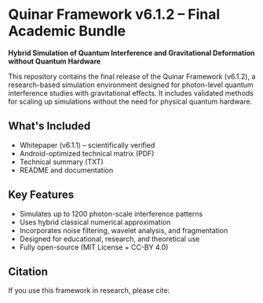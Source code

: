 # Quinar Framework v6.1.2 – Final Academic Bundle

**Hybrid Simulation of Quantum Interference and Gravitational Deformation without Quantum Hardware**

This repository contains the final release of the Quinar Framework (v6.1.2), a research-based simulation environment designed for photon-level quantum interference studies with gravitational effects. It includes validated methods for scaling up simulations without the need for physical quantum hardware.

## What's Included

- Whitepaper (v6.1.1) – scientifically verified
- Android-optimized technical matrix (PDF)
- Technical summary (TXT)
- README and documentation

## Key Features

- Simulates up to 1200 photon-scale interference patterns
- Uses hybrid classical numerical approximation
- Incorporates noise filtering, wavelet analysis, and fragmentation
- Designed for educational, research, and theoretical use
- Fully open-source (MIT License + CC-BY 4.0)

## Citation

If you use this framework in research, please cite:

